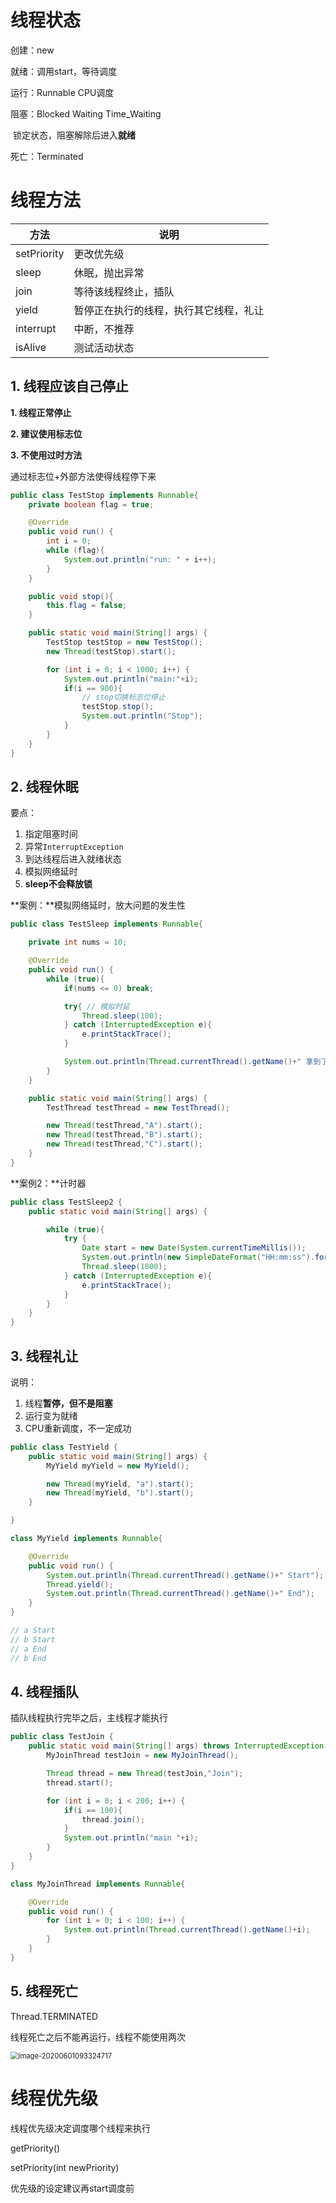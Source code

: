 # 线程状态

创建：new

就绪：调用start，等待调度

运行：Runnable CPU调度

阻塞：Blocked Waiting Time_Waiting

​			锁定状态，阻塞解除后进入**就绪**

死亡：Terminated

# 线程方法

|方法|说明|
|-|-|
|setPriority|更改优先级|
|sleep|休眠，抛出异常|
|join|等待该线程终止，插队|
|yield|暂停正在执行的线程，执行其它线程，礼让|
|interrupt|中断，不推荐|
|isAlive|测试活动状态|

## 1. 线程应该自己停止

**1. 线程正常停止**

**2. 建议使用标志位**

**3. 不使用过时方法**

通过标志位+外部方法使得线程停下来

```java
public class TestStop implements Runnable{
    private boolean flag = true;

    @Override
    public void run() {
        int i = 0;
        while (flag){
            System.out.println("run: " + i++);
        }
    }

    public void stop(){
        this.flag = false;
    }

    public static void main(String[] args) {
        TestStop testStop = new TestStop();
        new Thread(testStop).start();

        for (int i = 0; i < 1000; i++) {
            System.out.println("main:"+i);
            if(i == 900){
                // stop切换标志位停止
                testStop.stop();
                System.out.println("Stop");
            }
        }
    }
}
```

## 2. 线程休眠

要点：

1. 指定阻塞时间
2. 异常`InterruptException`
3. 到达线程后进入就绪状态
4. 模拟网络延时
5. **sleep不会释放锁**

**案例：**模拟网络延时，放大问题的发生性

```java
public class TestSleep implements Runnable{

    private int nums = 10;

    @Override
    public void run() {
        while (true){
            if(nums <= 0) break;

            try{ // 模拟时延
                Thread.sleep(100);
            } catch (InterruptedException e){
                e.printStackTrace();
            }

            System.out.println(Thread.currentThread().getName()+" 拿到了第："+nums--);
        }
    }

    public static void main(String[] args) {
        TestThread testThread = new TestThread();

        new Thread(testThread,"A").start();
        new Thread(testThread,"B").start();
        new Thread(testThread,"C").start();
    }
}
```

**案例2：**计时器

```java
public class TestSleep2 {
    public static void main(String[] args) {

        while (true){
            try {
                Date start = new Date(System.currentTimeMillis());
                System.out.println(new SimpleDateFormat("HH:mm:ss").format(start));
                Thread.sleep(1000);
            } catch (InterruptedException e){
                e.printStackTrace();
            }
        }
    }
}
```

## 3. 线程礼让

说明：

1. 线程**暂停，但不是阻塞**
2. 运行变为就绪
3. CPU重新调度，不一定成功

```java
public class TestYield {
    public static void main(String[] args) {
        MyYield myYield = new MyYield();

        new Thread(myYield, "a").start();
        new Thread(myYield, "b").start();
    }

}

class MyYield implements Runnable{

    @Override
    public void run() {
        System.out.println(Thread.currentThread().getName()+" Start");
        Thread.yield();
        System.out.println(Thread.currentThread().getName()+" End");
    }
}

// a Start
// b Start
// a End
// b End
```

## 4. 线程插队

插队线程执行完毕之后，主线程才能执行

```java
public class TestJoin {
    public static void main(String[] args) throws InterruptedException {
        MyJoinThread testJoin = new MyJoinThread();

        Thread thread = new Thread(testJoin,"Join");
        thread.start();

        for (int i = 0; i < 200; i++) {
            if(i == 100){
                thread.join();
            }
            System.out.println("main "+i);
        }
    }
}

class MyJoinThread implements Runnable{

    @Override
    public void run() {
        for (int i = 0; i < 100; i++) {
            System.out.println(Thread.currentThread().getName()+i);
        }
    }
}
```

## 5. 线程死亡

Thread.TERMINATED

线程死亡之后不能再运行，线程不能使用两次

<img src="03_状态.assets/image-20200601093324717.png" alt="image-20200601093324717" style="zoom:80%;" />

# 线程优先级

线程优先级决定调度哪个线程来执行

getPriority()

setPriority(int newPriority)

优先级的设定建议再start调度前

